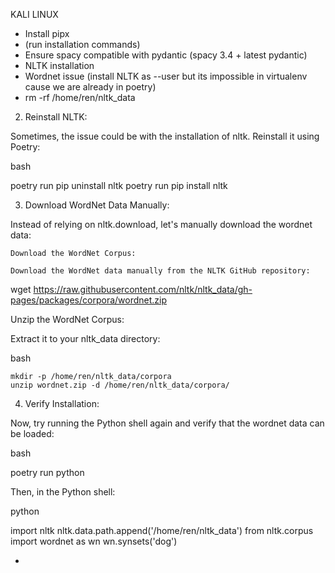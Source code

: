 KALI LINUX

- Install pipx
- (run installation commands)
- Ensure spacy compatible with pydantic (spacy 3.4 + latest pydantic)
- NLTK installation
- Wordnet issue (install NLTK as --user but its impossible in virtualenv cause we are already in poetry)
- rm -rf /home/ren/nltk_data

2. Reinstall NLTK:

Sometimes, the issue could be with the installation of nltk. Reinstall it using Poetry:

bash

poetry run pip uninstall nltk
poetry run pip install nltk

3. Download WordNet Data Manually:

Instead of relying on nltk.download, let's manually download the wordnet data:

    Download the WordNet Corpus:

    Download the WordNet data manually from the NLTK GitHub repository:

wget https://raw.githubusercontent.com/nltk/nltk_data/gh-pages/packages/corpora/wordnet.zip

Unzip the WordNet Corpus:

Extract it to your nltk_data directory:

bash

    mkdir -p /home/ren/nltk_data/corpora
    unzip wordnet.zip -d /home/ren/nltk_data/corpora/

4. Verify Installation:

Now, try running the Python shell again and verify that the wordnet data can be loaded:

bash

poetry run python

Then, in the Python shell:

python

import nltk
nltk.data.path.append('/home/ren/nltk_data')
from nltk.corpus import wordnet as wn
wn.synsets('dog')

- 
